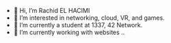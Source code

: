 - 👋 Hi, I’m Rachid EL HACIMI
- 👀 I’m interested in networking, cloud, VR, and games.
- 🌱 I’m currently a student at 1337, 42 Network. 
- 🌱 I’m currently working with websites .. 

<!---
Rel-hach/Rel-hach is a ✨ special ✨ repository because its `README.md` (this file) appears on your GitHub profile.
You can click the Preview link to take a look at your changes.
--->

